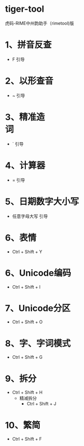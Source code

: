 # tiger-tool
虎码-RIME中州韵助手（rimetool)版                  

# 1、拼音反查
  - F 引导
# 2、以形查音
  - ~ 引导
# 3、精准造词                                                           
  - ` 引导
# 4、计算器
  - = 引导
# 5、日期数字大小写
  - 任意字母大写 引导
# 6、表情
  - Ctrl + Shift + Y
# 6、Unicode编码
  - Ctrl + Shift + I
# 7、Unicode分区           
  - Ctrl + Shift + O                                             
# 8、字、字词模式
  - Ctrl + Shift + G
# 9、拆分
  - Ctrl + Shift + H
    - 精减拆分                                               
      - Ctrl + Shift + J            

# 10、繁简
  - Ctrl + Shift + F
